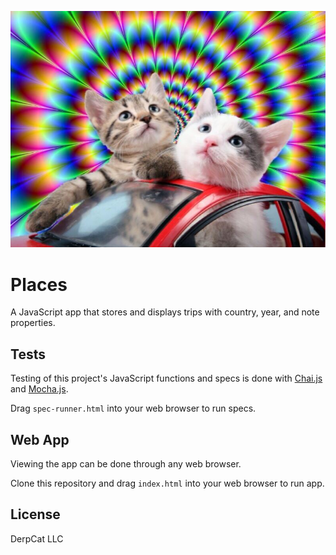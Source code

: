 ![alt tag](https://github.com/imanmafi/places.js/blob/master/img/background.jpg)

# Places

A JavaScript app that stores and displays trips with country, year, and note properties.

## Tests

Testing of this project's JavaScript functions and specs is done with [Chai.js](http://chaijs.com) and [Mocha.js](http://mochajs.org).

Drag `spec-runner.html` into your web browser to run specs.

## Web App

Viewing the app can be done through any web browser.

Clone this repository and drag `index.html` into your web browser to run app.

## License

DerpCat LLC
